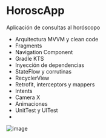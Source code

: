 # HoroscApp

Aplicación de consultas al horóscopo

- Arquitectura MVVM y clean code
- Fragments
- Navigation Component
- Gradle KTS
- Inyección de dependencias
- StateFlow y corrutinas
- RecyclerView
- Retrofit, interceptors y mappers
- Intents
- Camera X
- Animaciones
- UnitTest y UITest
- 

![image](https://github.com/saraardila/HoroscApp/assets/82755257/ff25aa81-4fcf-4337-8929-5bb9a53ef621)
